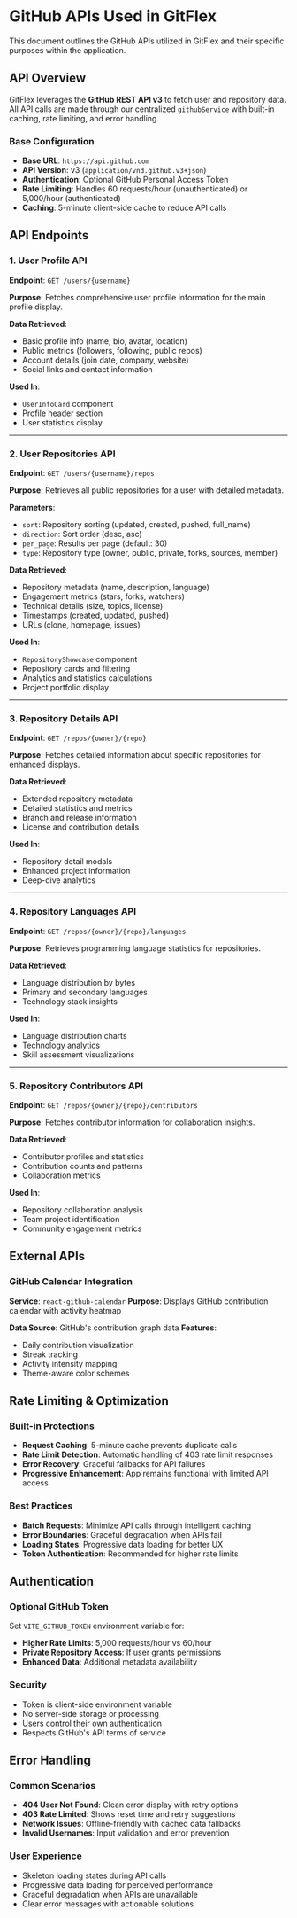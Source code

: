 # GitHub APIs Used in GitFlex

This document outlines the GitHub APIs utilized in GitFlex and their specific purposes within the application.

## API Overview

GitFlex leverages the **GitHub REST API v3** to fetch user and repository data. All API calls are made through our centralized `githubService` with built-in caching, rate limiting, and error handling.

### Base Configuration
- **Base URL**: `https://api.github.com`
- **API Version**: v3 (`application/vnd.github.v3+json`)
- **Authentication**: Optional GitHub Personal Access Token
- **Rate Limiting**: Handles 60 requests/hour (unauthenticated) or 5,000/hour (authenticated)
- **Caching**: 5-minute client-side cache to reduce API calls

## API Endpoints

### 1. User Profile API
**Endpoint**: `GET /users/{username}`

**Purpose**: Fetches comprehensive user profile information for the main profile display.

**Data Retrieved**:
- Basic profile info (name, bio, avatar, location)
- Public metrics (followers, following, public repos)
- Account details (join date, company, website)
- Social links and contact information

**Used In**:
- `UserInfoCard` component
- Profile header section
- User statistics display

---

### 2. User Repositories API
**Endpoint**: `GET /users/{username}/repos`

**Purpose**: Retrieves all public repositories for a user with detailed metadata.

**Parameters**:
- `sort`: Repository sorting (updated, created, pushed, full_name)
- `direction`: Sort order (desc, asc)
- `per_page`: Results per page (default: 30)
- `type`: Repository type (owner, public, private, forks, sources, member)

**Data Retrieved**:
- Repository metadata (name, description, language)
- Engagement metrics (stars, forks, watchers)
- Technical details (size, topics, license)
- Timestamps (created, updated, pushed)
- URLs (clone, homepage, issues)

**Used In**:
- `RepositoryShowcase` component
- Repository cards and filtering
- Analytics and statistics calculations
- Project portfolio display

---

### 3. Repository Details API
**Endpoint**: `GET /repos/{owner}/{repo}`

**Purpose**: Fetches detailed information about specific repositories for enhanced displays.

**Data Retrieved**:
- Extended repository metadata
- Detailed statistics and metrics
- Branch and release information
- License and contribution details

**Used In**:
- Repository detail modals
- Enhanced project information
- Deep-dive analytics

---

### 4. Repository Languages API
**Endpoint**: `GET /repos/{owner}/{repo}/languages`

**Purpose**: Retrieves programming language statistics for repositories.

**Data Retrieved**:
- Language distribution by bytes
- Primary and secondary languages
- Technology stack insights

**Used In**:
- Language distribution charts
- Technology analytics
- Skill assessment visualizations

---

### 5. Repository Contributors API
**Endpoint**: `GET /repos/{owner}/{repo}/contributors`

**Purpose**: Fetches contributor information for collaboration insights.

**Data Retrieved**:
- Contributor profiles and statistics
- Contribution counts and patterns
- Collaboration metrics

**Used In**:
- Repository collaboration analysis
- Team project identification
- Community engagement metrics

## External APIs

### GitHub Calendar Integration
**Service**: `react-github-calendar`
**Purpose**: Displays GitHub contribution calendar with activity heatmap

**Data Source**: GitHub's contribution graph data
**Features**:
- Daily contribution visualization
- Streak tracking
- Activity intensity mapping
- Theme-aware color schemes

## Rate Limiting & Optimization

### Built-in Protections
- **Request Caching**: 5-minute cache prevents duplicate calls
- **Rate Limit Detection**: Automatic handling of 403 rate limit responses
- **Error Recovery**: Graceful fallbacks for API failures
- **Progressive Enhancement**: App remains functional with limited API access

### Best Practices
- **Batch Requests**: Minimize API calls through intelligent caching
- **Error Boundaries**: Graceful degradation when APIs fail
- **Loading States**: Progressive data loading for better UX
- **Token Authentication**: Recommended for higher rate limits

## Authentication

### Optional GitHub Token
Set `VITE_GITHUB_TOKEN` environment variable for:
- **Higher Rate Limits**: 5,000 requests/hour vs 60/hour
- **Private Repository Access**: If user grants permissions
- **Enhanced Data**: Additional metadata availability

### Security
- Token is client-side environment variable
- No server-side storage or processing
- Users control their own authentication
- Respects GitHub's API terms of service

## Error Handling

### Common Scenarios
- **404 User Not Found**: Clean error display with retry options
- **403 Rate Limited**: Shows reset time and retry suggestions  
- **Network Issues**: Offline-friendly with cached data fallbacks
- **Invalid Usernames**: Input validation and error prevention

### User Experience
- Skeleton loading states during API calls
- Progressive data loading for perceived performance
- Graceful degradation when APIs are unavailable
- Clear error messages with actionable solutions